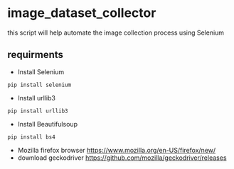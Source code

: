 # image_dataset_collector
this script will help automate the image collection process  using Selenium
## requirments
- Install Selenium  
```
pip install selenium
```
- Install urllib3
```
pip install urllib3
```
- Install Beautifulsoup
```
pip install bs4
```
- Mozilla firefox browser https://www.mozilla.org/en-US/firefox/new/
- download geckodriver https://github.com/mozilla/geckodriver/releases

